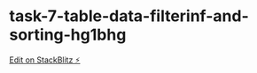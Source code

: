 # task-7-table-data-filterinf-and-sorting-hg1bhg

[Edit on StackBlitz ⚡️](https://stackblitz.com/edit/task-7-table-data-filterinf-and-sorting-hg1bhg)